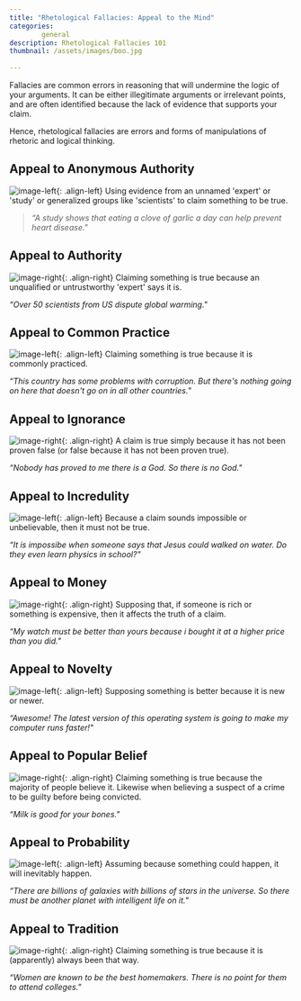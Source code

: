 ```yaml
---
title: "Rhetological Fallacies: Appeal to the Mind"
categories:
        general
description: Rhetological Fallacies 101
thumbnail: /assets/images/boo.jpg
  
---
```


Fallacies are common errors in reasoning that will undermine the logic of your arguments. It can be either illegitimate arguments or irrelevant points, and are often identified because the lack of evidence that supports your claim.

Hence, rhetological fallacies are errors and forms of manipulations of rhetoric and logical thinking.


## **Appeal to Anonymous Authority** ##

![image-left](http://i.imgur.com/8oNRNcn.png){: .align-left}
Using evidence from an unnamed 'expert' or 'study' or generalized groups like 'scientists' to claim something to be true.

> *“A study shows that eating a clove of garlic a day can help prevent heart disease."*


## **Appeal to Authority** ##

![image-right](http://i.imgur.com/7vTP0e1.png){: .align-right}
Claiming something is true because an unqualified or untrustworthy 'expert' says it is.

*“Over 50 scientists from US dispute global warming."*


## **Appeal to Common Practice** ##

![image-left](http://i.imgur.com/nMn1HRe.png){: .align-left}
Claiming something is true because it is commonly practiced.

*“This country has some problems with corruption. But there's nothing going on here that doesn't go on in all other countries."*


## **Appeal to Ignorance** ##

![image-right](http://i.imgur.com/9aO8QtQ.png){: .align-right}
A claim is true simply because it has not been proven false (or false because it has not been proven true).

*“Nobody has proved to me there is a God. So there is no God."*


## **Appeal to Incredulity** ##

![image-left](http://i.imgur.com/bOO5BVJ.png){: .align-left}
Because a claim sounds impossible or unbelievable, then it must not be true.

*“It is impossibe when someone says that Jesus could walked on water. Do they even learn physics in school?"*



## **Appeal to Money** ##

![image-right](http://i.imgur.com/vNtZq66.png){: .align-right}
Supposing that, if someone is rich or something is expensive, then it affects the truth of a claim.

*“My watch must be better than yours because i bought it at a higher price than you did."*



## **Appeal to Novelty** ##

![image-left](http://i.imgur.com/JOuGXoD.png){: .align-left}
Supposing something is better because it is new or newer.

*“Awesome! The latest version of this operating system is going to make my computer runs faster!"*


## **Appeal to Popular Belief** ##

![image-right](http://i.imgur.com/qV0ObUn.png){: .align-right}
Claiming something is true because the majority of people believe it. Likewise when believing a suspect of a crime to be guilty before being convicted.

*“Milk is good for your bones."*



## **Appeal to Probability** ##

![image-left](http://i.imgur.com/QF8Kt0Q.png){: .align-left}
Assuming because something could happen, it will inevitably happen.

*“There are billions of galaxies with billions of stars in the universe. So there must be another planet with intelligent life on it."*


## **Appeal to Tradition** ##

![image-right](http://i.imgur.com/wusOR4n.png){: .align-right}
Claiming something is true because it is (apparently) always been that way.

*“Women are known to be the best homemakers. There is no point for them to attend colleges."*
